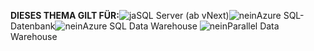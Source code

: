 <Token>**DIESES THEMA GILT FÜR:**![ja](media/yes.png)SQL Server (ab vNext)![nein](media/no.png)Azure SQL-Datenbank![nein](media/no.png)Azure SQL Data Warehouse ![nein](media/no.png)Parallel Data Warehouse</Token>

